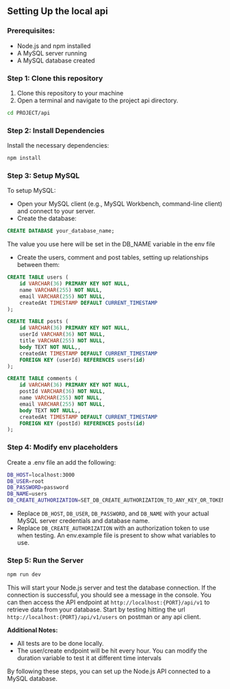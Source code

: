 ## Setting Up the local api

### Prerequisites:

- Node.js and npm installed
- A MySQL server running
- A MySQL database created

### Step 1: Clone this repository

1. Clone this repository to your machine
2. Open a terminal and navigate to the project api directory. 

```bash
cd PROJECT/api
```

### Step 2: Install Dependencies

Install the necessary dependencies:

```bash
npm install
```

### Step 3: Setup MySQL

To setup MySQL:
- Open your MySQL client (e.g., MySQL Workbench, command-line client) and connect to your server.
- Create the database:
```SQL
CREATE DATABASE your_database_name;
```
The value you use here will be set in the DB_NAME variable in the env file

- Create the users, comment and post tables, setting up relationships between them:
```SQL
CREATE TABLE users (
    id VARCHAR(36) PRIMARY KEY NOT NULL,
    name VARCHAR(255) NOT NULL,
    email VARCHAR(255) NOT NULL,
    createdAt TIMESTAMP DEFAULT CURRENT_TIMESTAMP
);

CREATE TABLE posts (
    id VARCHAR(36) PRIMARY KEY NOT NULL,
    userId VARCHAR(36) NOT NULL,
    title VARCHAR(255) NOT NULL,
    body TEXT NOT NULL,,
    createdAt TIMESTAMP DEFAULT CURRENT_TIMESTAMP
    FOREIGN KEY (userId) REFERENCES users(id)
);

CREATE TABLE comments (
    id VARCHAR(36) PRIMARY KEY NOT NULL,
    postId VARCHAR(36) NOT NULL,
    name VARCHAR(255) NOT NULL,
    email VARCHAR(255) NOT NULL,
    body TEXT NOT NULL,,
    createdAt TIMESTAMP DEFAULT CURRENT_TIMESTAMP
    FOREIGN KEY (postId) REFERENCES posts(id)
);
```


### Step 4: Modify env placeholders

Create a .env file an add the following: 

```bash
DB_HOST=localhost:3000
DB_USER=root
DB_PASSWORD=password
DB_NAME=users
DB_CREATE_AUTHORIZATION=SET_DB_CREATE_AUTHORIZATION_TO_ANY_KEY_OR_TOKEN
```
- Replace `DB_HOST`, `DB_USER`, `DB_PASSWORD`, and `DB_NAME` with your actual MySQL server credentials and database name.
- Replace `DB_CREATE_AUTHORIZATION` with an authorization token to use when testing.
An env.example file is present to show what variables to use.
### Step 5: Run the Server

```bash
npm run dev
```

This will start your Node.js server and test the database connection. If the connection is successful, you should see a message in the console. You can then access the API endpoint at `http://localhost:{PORT}/api/v1` to retrieve data from your database. Start by testing hitting the url `http://localhost:{PORT}/api/v1/users` on postman or any api client.

**Additional Notes:**

- All tests are to be done locally. 
- The user/create endpoint will be hit every hour. You can modify the duration variable to test it at different time intervals

By following these steps, you can set up the Node.js API connected to a MySQL database.
